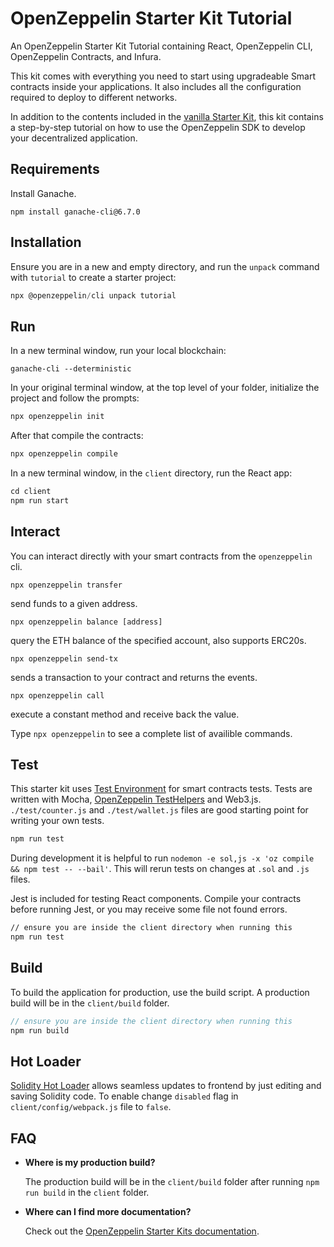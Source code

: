 # OpenZeppelin Starter Kit Tutorial

An OpenZeppelin Starter Kit Tutorial containing React, OpenZeppelin CLI, OpenZeppelin Contracts, and Infura.

This kit comes with everything you need to start using upgradeable Smart
contracts inside your applications. It also includes all the configuration
required to deploy to different networks.

In addition to the contents included in the [vanilla Starter Kit](https://github.com/OpenZeppelin/starter-kit/blob/master/README.md), this kit contains a step-by-step tutorial on how to use the OpenZeppelin SDK to develop your decentralized application.

## Requirements

Install Ganache.

```
npm install ganache-cli@6.7.0
```

## Installation

Ensure you are in a new and empty directory, and run the `unpack` command with `tutorial` to create a starter project:

```javascript
npx @openzeppelin/cli unpack tutorial
```

## Run

In a new terminal window, run your local blockchain:

```
ganache-cli --deterministic
```

In your original terminal window, at the top level of your folder, initialize the project
and follow the prompts:

```javascript
npx openzeppelin init
```

After that compile the contracts:

```javascript
npx openzeppelin compile
```

In a new terminal window, in the `client` directory, run the React app:

```javascript
cd client
npm run start
```

## Interact

You can interact directly with your smart contracts from the `openzeppelin` cli.

`npx openzeppelin transfer`

send funds to a given address.

`npx openzeppelin balance [address]`

query the ETH balance of the specified account, also supports ERC20s.

`npx openzeppelin send-tx`

sends a transaction to your contract and returns the events.

`npx openzeppelin call`

execute a constant method and receive back the value.

Type `npx openzeppelin` to see a complete list of availible commands.

## Test

This starter kit uses [Test Environment](https://github.com/OpenZeppelin/openzeppelin-test-environment/blob/master/README.md) for smart contracts tests. Tests are written with Mocha, [OpenZeppelin TestHelpers](https://github.com/OpenZeppelin/openzeppelin-test-helpers) and Web3.js. `./test/counter.js` and `./test/wallet.js` files are good starting point for writing your own tests.

```bash
npm run test
```

During development it is helpful to run `nodemon -e sol,js -x 'oz compile && npm test -- --bail'`. This will rerun tests on changes at `.sol` and `.js` files.

Jest is included for testing React components. Compile your contracts before running Jest, or you may receive some file not found errors.

```bash
// ensure you are inside the client directory when running this
npm run test
```

## Build

To build the application for production, use the build script. A production build will be in the `client/build` folder.

```javascript
// ensure you are inside the client directory when running this
npm run build
```

## Hot Loader

[Solidity Hot Loader](https://github.com/OpenZeppelin/solidity-loader) allows seamless updates to frontend by just editing and saving Solidity code. To enable change `disabled` flag in `client/config/webpack.js` file to `false`.

## FAQ

- **Where is my production build?**

  The production build will be in the `client/build` folder after running `npm run build` in the `client` folder.

- **Where can I find more documentation?**

  Check out the [OpenZeppelin Starter Kits documentation](https://docs.openzeppelin.com/starter-kits/).
